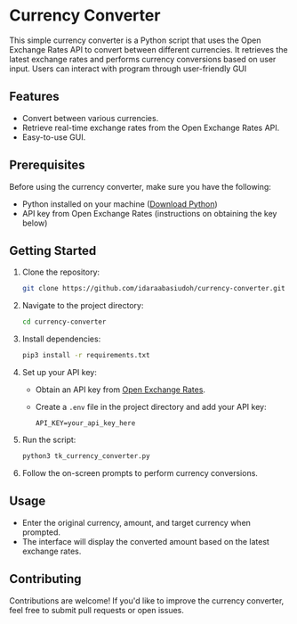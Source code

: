 # Currency Converter

This simple currency converter is a Python script that uses the Open Exchange Rates API to convert between different currencies. It retrieves the latest exchange rates and performs currency conversions based on user input. Users can interact with program through user-friendly GUI

## Features

- Convert between various currencies.
- Retrieve real-time exchange rates from the Open Exchange Rates API.
- Easy-to-use GUI.

## Prerequisites

Before using the currency converter, make sure you have the following:

- Python installed on your machine ([Download Python](https://www.python.org/downloads/))
- API key from Open Exchange Rates (instructions on obtaining the key below)

## Getting Started

1. Clone the repository:

    ```bash
    git clone https://github.com/idaraabasiudoh/currency-converter.git
    ```

2. Navigate to the project directory:

    ```bash
    cd currency-converter
    ```

3. Install dependencies:

    ```bash
    pip3 install -r requirements.txt
    ```

4. Set up your API key:

    - Obtain an API key from [Open Exchange Rates](https://openexchangerates.org/signup).
    - Create a `.env` file in the project directory and add your API key:

        ```env
        API_KEY=your_api_key_here
        ```

5. Run the script:

    ```bash
    python3 tk_currency_converter.py
    ```

6. Follow the on-screen prompts to perform currency conversions.

## Usage

- Enter the original currency, amount, and target currency when prompted.
- The interface will display the converted amount based on the latest exchange rates.

## Contributing

Contributions are welcome! If you'd like to improve the currency converter, feel free to submit pull requests or open issues.
